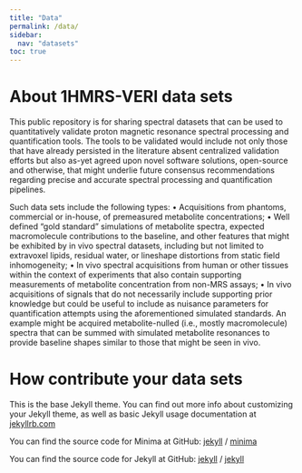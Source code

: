 ```yaml
---
title: "Data"
permalink: /data/
sidebar:
  nav: "datasets"
toc: true
---
```


# About 1HMRS-VERI data sets

This public repository is for sharing spectral datasets that can be used to quantitatively validate proton magnetic resonance spectral processing and quantification tools. The tools to be validated would include not only those that have already persisted in the literature absent centralized validation efforts but also as-yet agreed upon novel software solutions, open-source and otherwise, that might underlie future consensus recommendations regarding precise and accurate spectral processing and quantification pipelines. 

Such data sets include the following types: 
• Acquisitions from phantoms, commercial or in-house, of premeasured metabolite concentrations; 
• Well defined “gold standard” simulations of metabolite spectra, expected macromolecule 
contributions to the baseline, and other features that might be exhibited by in vivo spectral 
datasets, including but not limited to extravoxel lipids, residual water, or lineshape distortions 
from static field inhomogeneity;
• In vivo spectral acquisitions from human or other tissues within the context of experiments that 
also contain supporting measurements of metabolite concentration from non-MRS assays; 
• In vivo acquisitions of signals that do not necessarily include supporting prior knowledge but 
could be useful to include as nuisance parameters for quantification attempts using the 
aforementioned simulated standards. An example might be acquired metabolite-nulled (i.e., 
mostly macromolecule) spectra that can be summed with simulated metabolite resonances to 
provide baseline shapes similar to those that might be seen in vivo.

# How contribute your data sets 


This is the base Jekyll theme. You can find out more info about customizing your Jekyll theme, as well as basic Jekyll usage documentation at [jekyllrb.com](https://jekyllrb.com/)

You can find the source code for Minima at GitHub:
[jekyll][jekyll-organization] /
[minima](https://github.com/jekyll/minima)

You can find the source code for Jekyll at GitHub:
[jekyll][jekyll-organization] /
[jekyll](https://github.com/jekyll/jekyll)


[jekyll-organization]: https://github.com/jekyll

